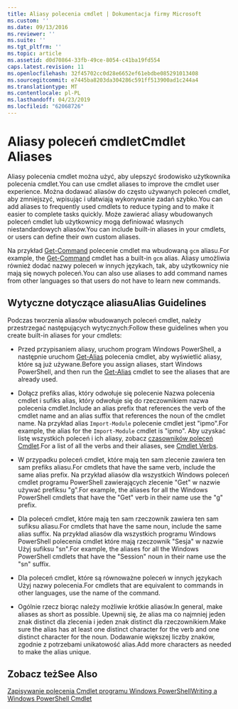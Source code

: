 ```yaml
---
title: Aliasy polecenia cmdlet | Dokumentacja firmy Microsoft
ms.custom: ''
ms.date: 09/13/2016
ms.reviewer: ''
ms.suite: ''
ms.tgt_pltfrm: ''
ms.topic: article
ms.assetid: d0d70864-33fb-49ce-8054-c41ba19fd554
caps.latest.revision: 11
ms.openlocfilehash: 32f45702cc0d28e6652ef61ebdbe085291013408
ms.sourcegitcommit: e7445ba8203da304286c591ff513900ad1c244a4
ms.translationtype: MT
ms.contentlocale: pl-PL
ms.lasthandoff: 04/23/2019
ms.locfileid: "62068726"
---
```

# <a name="cmdlet-aliases"></a><span data-ttu-id="08f79-102">Aliasy poleceń cmdlet</span><span class="sxs-lookup"><span data-stu-id="08f79-102">Cmdlet Aliases</span></span>

<span data-ttu-id="08f79-103">Aliasy polecenia cmdlet można użyć, aby ulepszyć środowisko użytkownika polecenia cmdlet.</span><span class="sxs-lookup"><span data-stu-id="08f79-103">You can use cmdlet aliases to improve the cmdlet user experience.</span></span> <span data-ttu-id="08f79-104">Można dodawać aliasów do często używanych poleceń cmdlet, aby zmniejszyć, wpisując i ułatwiają wykonywanie zadań szybko.</span><span class="sxs-lookup"><span data-stu-id="08f79-104">You can add aliases to frequently used cmdlets to reduce typing and to make it easier to complete tasks quickly.</span></span> <span data-ttu-id="08f79-105">Może zawierać aliasy wbudowanych poleceń cmdlet lub użytkownicy mogą definiować własnych niestandardowych aliasów.</span><span class="sxs-lookup"><span data-stu-id="08f79-105">You can include built-in aliases in your cmdlets, or users can define their own custom aliases.</span></span>

<span data-ttu-id="08f79-106">Na przykład [Get-Command](/powershell/module/microsoft.powershell.core/get-command) polecenie cmdlet ma wbudowaną `gcm` aliasu.</span><span class="sxs-lookup"><span data-stu-id="08f79-106">For example, the [Get-Command](/powershell/module/microsoft.powershell.core/get-command) cmdlet has a built-in `gcm` alias.</span></span> <span data-ttu-id="08f79-107">Aliasy umożliwia również dodać nazwy poleceń w innych językach, tak, aby użytkownicy nie mają się nowych poleceń.</span><span class="sxs-lookup"><span data-stu-id="08f79-107">You can also use aliases to add command names from other languages so that users do not have to learn new commands.</span></span>

## <a name="alias-guidelines"></a><span data-ttu-id="08f79-108">Wytyczne dotyczące aliasu</span><span class="sxs-lookup"><span data-stu-id="08f79-108">Alias Guidelines</span></span>

<span data-ttu-id="08f79-109">Podczas tworzenia aliasów wbudowanych poleceń cmdlet, należy przestrzegać następujących wytycznych:</span><span class="sxs-lookup"><span data-stu-id="08f79-109">Follow these guidelines when you create built-in aliases for your cmdlets:</span></span>

- <span data-ttu-id="08f79-110">Przed przypisaniem aliasy, uruchom program Windows PowerShell, a następnie uruchom [Get-Alias](/powershell/module/Microsoft.PowerShell.Utility/Get-Alias) polecenia cmdlet, aby wyświetlić aliasy, które są już używane.</span><span class="sxs-lookup"><span data-stu-id="08f79-110">Before you assign aliases, start Windows PowerShell, and then run the [Get-Alias](/powershell/module/Microsoft.PowerShell.Utility/Get-Alias) cmdlet to see the aliases that are already used.</span></span>

- <span data-ttu-id="08f79-111">Dołącz prefiks alias, który odwołuje się polecenie Nazwa polecenia cmdlet i sufiks alias, który odwołuje się do rzeczownikiem nazwa polecenia cmdlet.</span><span class="sxs-lookup"><span data-stu-id="08f79-111">Include an alias prefix that references the verb of the cmdlet name and an alias suffix that references the noun of the cmdlet name.</span></span> <span data-ttu-id="08f79-112">Na przykład alias `Import-Module` polecenie cmdlet jest "ipmo".</span><span class="sxs-lookup"><span data-stu-id="08f79-112">For example, the alias for the `Import-Module` cmdlet is "ipmo".</span></span> <span data-ttu-id="08f79-113">Aby uzyskać listę wszystkich poleceń i ich aliasy, zobacz [czasowników poleceń Cmdlet](./approved-verbs-for-windows-powershell-commands.md).</span><span class="sxs-lookup"><span data-stu-id="08f79-113">For a list of all the verbs and their aliases, see [Cmdlet Verbs](./approved-verbs-for-windows-powershell-commands.md).</span></span>

- <span data-ttu-id="08f79-114">W przypadku poleceń cmdlet, które mają ten sam zlecenie zawiera ten sam prefiks aliasu.</span><span class="sxs-lookup"><span data-stu-id="08f79-114">For cmdlets that have the same verb, include the same alias prefix.</span></span> <span data-ttu-id="08f79-115">Na przykład aliasów dla wszystkich Windows poleceń cmdlet programu PowerShell zawierających zlecenie "Get" w nazwie używać prefiksu "g".</span><span class="sxs-lookup"><span data-stu-id="08f79-115">For example, the aliases for all the Windows PowerShell cmdlets that have the "Get" verb in their name use the "g" prefix.</span></span>

- <span data-ttu-id="08f79-116">Dla poleceń cmdlet, które mają ten sam rzeczownik zawiera ten sam sufiksu aliasu.</span><span class="sxs-lookup"><span data-stu-id="08f79-116">For cmdlets that have the same noun, include the same alias suffix.</span></span> <span data-ttu-id="08f79-117">Na przykład aliasów dla wszystkich programu Windows PowerShell polecenia cmdlet które mają rzeczownik "Sesja" w nazwie Użyj sufiksu "sn".</span><span class="sxs-lookup"><span data-stu-id="08f79-117">For example, the aliases for all the Windows PowerShell cmdlets that have the "Session" noun in their name use the "sn" suffix.</span></span>

- <span data-ttu-id="08f79-118">Dla poleceń cmdlet, które są równoważne poleceń w innych językach Użyj nazwy polecenia.</span><span class="sxs-lookup"><span data-stu-id="08f79-118">For cmdlets that are equivalent to commands in other languages, use the name of the command.</span></span>

- <span data-ttu-id="08f79-119">Ogólnie rzecz biorąc należy możliwie krótkie aliasów.</span><span class="sxs-lookup"><span data-stu-id="08f79-119">In general, make aliases as short as possible.</span></span> <span data-ttu-id="08f79-120">Upewnij się, że alias ma co najmniej jeden znak distinct dla zlecenia i jeden znak distinct dla rzeczownikiem.</span><span class="sxs-lookup"><span data-stu-id="08f79-120">Make sure the alias has at least one distinct character for the verb and one distinct character for the noun.</span></span> <span data-ttu-id="08f79-121">Dodawanie większej liczby znaków, zgodnie z potrzebami unikatowość alias.</span><span class="sxs-lookup"><span data-stu-id="08f79-121">Add more characters as needed to make the alias unique.</span></span>

## <a name="see-also"></a><span data-ttu-id="08f79-122">Zobacz też</span><span class="sxs-lookup"><span data-stu-id="08f79-122">See Also</span></span>

[<span data-ttu-id="08f79-123">Zapisywanie polecenia Cmdlet programu Windows PowerShell</span><span class="sxs-lookup"><span data-stu-id="08f79-123">Writing a Windows PowerShell Cmdlet</span></span>](./writing-a-windows-powershell-cmdlet.md)
